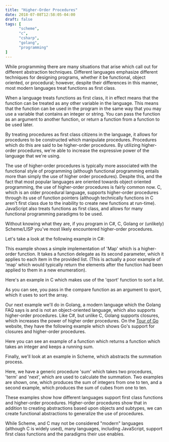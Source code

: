 ```yaml
---
title: "Higher-Order Procedures"
date: 2018-07-08T12:58:05-04:00
draft: false
tags: [
      "scheme",
      "c",
      "csharp",
      "golang",
      "programming"
]
---
```


While programming there are many situations that arise which call out
for different abstraction techniques. Different languages emphasize
different techniques for designing programs, whether it be functional,
object oriented, or procedural; however, despite their differences in
this manner, most modern languages treat functions as first class.

When a language treats functions as first class, it in effect means
that the function can be treated as any other variable in the
language.  This means that the function can be used in the program in
the same way that you may use a variable that contains an integer or
string.  You can pass the function as an argument to another function,
or return a function from a function to be used later.

By treating procedures as first class citizens in the language, it
allows for procedures to be constructed which manipulate procedures.
Procedures which do this are said to be higher-order procedures.  By
utilizing higher-order procedures, we're able to increase the
expressive power of the language that we're using.

The use of higher-order procedures is typically more associated with
the functional style of programming (although functional programming
entails more than simply the use of higher order procedures).  Despite
this, and the fact that most popular languages are oriented towards
object oriented programming, the use of higher-order procedures is
fairly common now.  C, which is an older procedural language, supports
higher-order procedures through its use of function pointers (although
technically functions in C aren't first class due to the inability to
create new functions at run-time).  JavaScript also treats functions
as first class, and allows for many functional programming paradigms
to be used.

Without knowing what they are, if you program in C#, C, Golang or
(unlikely) Scheme/LISP you've most likely encountered higher-order
procedures.

Let's take a look at the following example in C#:

<script
src="https://gist.github.com/tylerlrhodes/921f6bf07919f555b0e158d5912f281d.js"></script>

This example shows a simple implementation of 'Map' which is a
higher-order function.  It takes a function delegate as its second
parameter, which it applies to each item in the provided list. (This
is actually a poor example of 'map' which would typically return the
elements after the function had been applied to them in a new
enumeration).

Here's an example in C which makes use of the 'qsort' function to sort
a list.

<script src="https://gist.github.com/tylerlrhodes/dfd17f883c0041f289ddeb6820e34dbe.js"></script>

As you can see, you pass in the compare function as an argument to
qsort, which it uses to sort the array.

Our next example we'll do in Golang, a modern language which the
Golang FAQ says is and is not an object-oriented language, which also
supports higher-order procedures.  Like C#, but unlike C, Golang
supports closures, which increases the power of higher order
procedures.  On the [Tour of Go](https://tour.golang.org/moretypes/25)
website, they have the following example which shows Go's support for
closures and higher-order procedures.

<script
src="https://gist.github.com/tylerlrhodes/337559bf0892bc9fdeaf317baf70d89b.js"></script>

Here you can see an example of a function which returns a function
which takes an integer and keeps a running sum.

Finally, we'll look at an example in Scheme, which abstracts the
summation process.

<script src="https://gist.github.com/tylerlrhodes/b9302a3e7c698ae162940e09b09ce1b2.js"></script>

Here, we have a generic procedure 'sum' which takes two procedures,
'term' and 'next', which are used to calculate the summation.  Two
examples are shown, one, which produces the sum of integers from one
to ten, and a second example, which produces the sum of cubes from one
to ten.

These examples show how different languages support first class
functions and higher-order procedures.  Higher-order procedures show
that in addition to creating abstractions based upon objects and
subtypes, we can create functional abstractions to generalize the use
of procedures.

While Scheme, and C may not be considered "modern" languages (although
C is widely used), many languages, including JavaScript, support first
class functions and the paradigms their use enables.  
